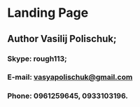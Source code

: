 # Landing Page

## Author <span>Vasilij Polischuk;</span>

### Skype: <span>rough113;</span>
### E-mail: vasyapolischuk@gmail.com
### Phone: <span> 0961259645, 0933103196.</span>